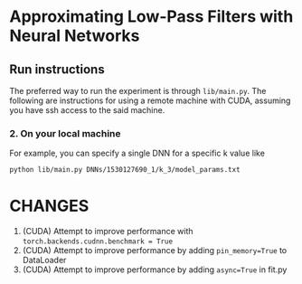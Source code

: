 # Approximating Low-Pass Filters with Neural Networks

## Run instructions

The preferred way to run the experiment is through `lib/main.py`. The following
are instructions for using a remote machine with CUDA, assuming you have
ssh access to the said machine.

### 2. On your local machine

For example, you can specify a single DNN for a specific k value like

```sh
python lib/main.py DNNs/1530127690_1/k_3/model_params.txt
```


# CHANGES
1. (CUDA) Attempt to improve performance with `torch.backends.cudnn.benchmark = True`
1. (CUDA) Attempt to improve performance by adding `pin_memory=True` to DataLoader
1. (CUDA) Attempt to improve performance by adding `async=True` in fit.py
